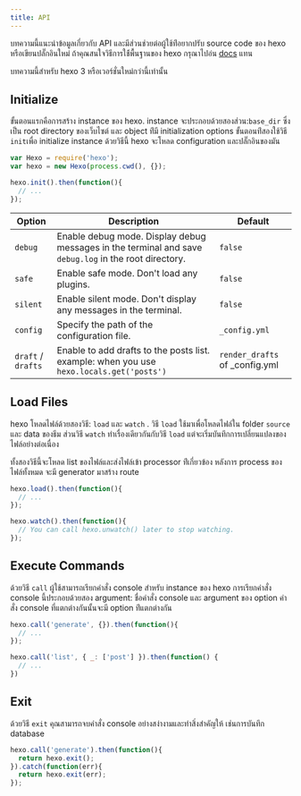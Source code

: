 ```yaml
---
title: API
---
```


 บทความนี้แนะนำข้อมูลเกี่ยวกับ API และมีส่วนช่วยต่อผู้ใช้ท่ีอยากปรับ source code ของ hexo  หรือเขียนปลั๊กอินใหม่ ถ้าคุณสนใจวิธีการใช้้พื้นฐานของ hexo กรุณาไปอ่น [docs](../docs) แทน
 
บทความนี้สำหรับ hexo 3 หรือเวอร์ชั่นใหม่กว่านี้เท่านั้น

## Initialize

ขั้นตอนแรกคือการสร้าง instance ของ hexo.  instance 
จะประกอบด้วยสองส่วน:`base_dir` ซึ่งเป็น root directory ของเว็บไซต์ และ object ท่ีมี initialization options  ขั้นตอนท่ีสองใช้วิธี `init`เพื่อ initialize instance  ด้วยวิธีนี้ hexo จะโหลด configuration และปลั๊กอินของมัน
``` js
var Hexo = require('hexo');
var hexo = new Hexo(process.cwd(), {});

hexo.init().then(function(){
  // ...
});
```

Option | Description | Default
--- | --- | ---
`debug` | Enable debug mode. Display debug messages in the terminal and save `debug.log` in the root directory. | `false`
`safe` | Enable safe mode. Don't load any plugins. | `false`
`silent` | Enable silent mode. Don't display any messages in the terminal. | `false`
`config` | Specify the path of the configuration file. | `_config.yml`
`draft` / `drafts`| Enable to add drafts to the posts list.<br> example: when you use `hexo.locals.get('posts')` | `render_drafts` of _config.yml 

## Load Files

hexo โหลดไฟล์ด้วยสองวิธี: `load` และ `watch` .  วิธี `load` ใช้มาเพื่อโหลดไฟล์ใน folder `source` และ data ของธีม ส่วนวิธี `watch` ทำเรื่องเดียวกันกับวิธี  `load` แต่จะเริ่มบันทึกการเปลี่ยนแปลงของไฟล์อย่างต่อเนื่อง 
 
ทั้งสองวิธีนี้จะโหลด list ของไฟล์และส่งไฟล์เข้า processor ท่ีเกี่ยวข้อง หลังการ process ของไฟล์ทั้งหมด จะมี generator มาสร้าง route

``` js
hexo.load().then(function(){
  // ...
});

hexo.watch().then(function(){
  // You can call hexo.unwatch() later to stop watching.
});
```

## Execute Commands


ด้วยวิธี `call` ผู้ใช้สามารถเรียกคำสั่ง console สำหรับ instance ของ hexo การเรียกคำสั่ง console นี้ประกอบด้วยสอง argument: ชื่อคำสั่ง console และ argument ของ option  คำสั่ง console ที่แตกต่างกันนั้นจะมี option ท่ีแตกต่างกัน


``` js
hexo.call('generate', {}).then(function(){
  // ...
});
```

``` js
hexo.call('list', { _: ['post'] }).then(function() {
  // ...
})
```

## Exit

ด้วยวิธี `exit` คุณสามารถจบคำสั่ง console อย่างสง่างามและทำสิ่งสำคัญให้ เช่นการบันทึก database

``` js
hexo.call('generate').then(function(){
  return hexo.exit();
}).catch(function(err){
  return hexo.exit(err);
});
```

